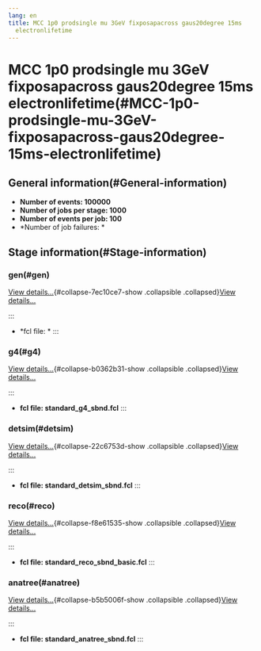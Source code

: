 ```yaml
---
lang: en
title: MCC 1p0 prodsingle mu 3GeV fixposapacross gaus20degree 15ms
  electronlifetime
---
```




MCC 1p0 prodsingle mu 3GeV fixposapacross gaus20degree 15ms electronlifetime(#MCC-1p0-prodsingle-mu-3GeV-fixposapacross-gaus20degree-15ms-electronlifetime)
============================================================================================================================================================================



General information(#General-information) 
----------------------------------------------------------

-   **Number of events: 100000**
-   **Number of jobs per stage: 1000**
-   **Number of events per job: 100**
-   \*Number of job failures: \*



Stage information(#Stage-information) 
------------------------------------------------------



### gen(#gen) 

[View details\...](#){#collapse-7ec10ce7-show .collapsible
.collapsed}[View details\...](#)

::: 
-   \*fcl file: \*
:::



### g4(#g4) 

[View details\...](#){#collapse-b0362b31-show .collapsible
.collapsed}[View details\...](#)

::: 
-   **fcl file: standard\_g4\_sbnd.fcl**
:::



### detsim(#detsim) 

[View details\...](#){#collapse-22c6753d-show .collapsible
.collapsed}[View details\...](#)

::: 
-   **fcl file: standard\_detsim\_sbnd.fcl**
:::



### reco(#reco) 

[View details\...](#){#collapse-f8e61535-show .collapsible
.collapsed}[View details\...](#)

::: 
-   **fcl file: standard\_reco\_sbnd\_basic.fcl**
:::



### anatree(#anatree) 

[View details\...](#){#collapse-b5b5006f-show .collapsible
.collapsed}[View details\...](#)

::: 
-   **fcl file: standard\_anatree\_sbnd.fcl**
:::
